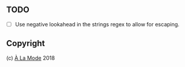 ## TODO

- [ ] Use negative lookahead in the strings regex to allow for escaping.

## Copyright

(c) [À La Mode][1] 2018

[1]: https://alamode.cc
